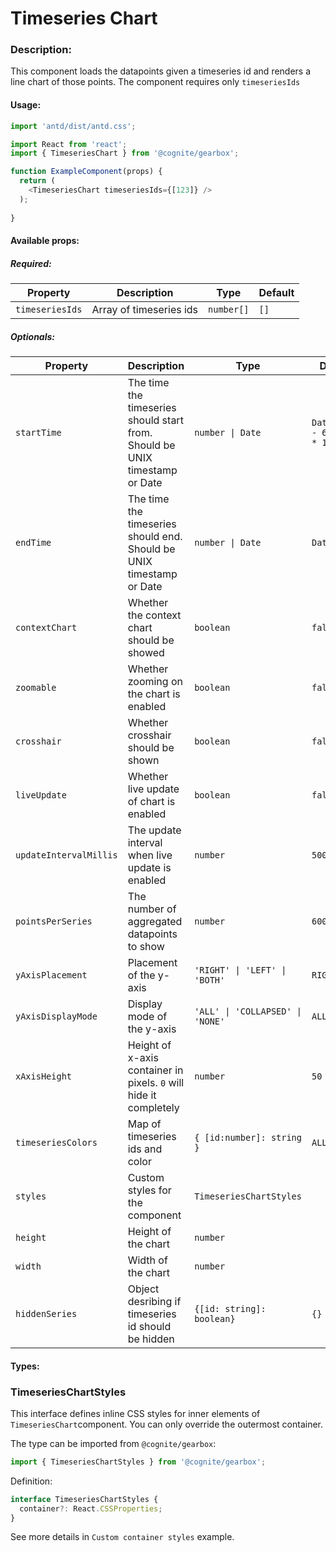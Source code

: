 # Timeseries Chart

<!-- STORY -->

### Description:

This component loads the datapoints given a timeseries id and renders a line chart of those points.
The component requires only `timeseriesIds`

#### Usage:

```typescript jsx
import 'antd/dist/antd.css';

import React from 'react';
import { TimeseriesChart } from '@cognite/gearbox';

function ExampleComponent(props) {
  return (
    <TimeseriesChart timeseriesIds={[123]} />
  );
  
}
```

#### Available props:

##### Required:

| Property        | Description             | Type       | Default |
| --------------- | ----------------------- | ---------- | ------- |
| `timeseriesIds` | Array of timeseries ids | `number[]` | `[]`    |

##### Optionals:

| Property               | Description                                                                 | Type                             | Default                                         |
| ---------------------- | ----------------------------------------------------------------------------| -------------------------------- | ----------------------------------------------- |
| `startTime`            | The time the timeseries should start from. Should be UNIX timestamp or Date | `number \| Date`                 | `Date.now() - 60 * 60 * 1000`                   |
| `endTime`              | The time the timeseries should end. Should be UNIX timestamp or Date        | `number \| Date`                 | `Date.now()`                                    |
| `contextChart`         | Whether the context chart should be showed                                  | `boolean`                        | `false`                                         |
| `zoomable`             | Whether zooming on the chart is enabled                                     | `boolean`                        | `false`                                         |
| `crosshair`            | Whether crosshair should be shown                                           | `boolean`                        | `false`                                         |
| `liveUpdate`           | Whether live update of chart is enabled                                     | `boolean`                        | `false`                                         |
| `updateIntervalMillis` | The update interval when live update is enabled                             | `number`                         | `5000`                                          |
| `pointsPerSeries`      | The number of aggregated datapoints to show                                 | `number`                         | `600`                                           |
| `yAxisPlacement`       | Placement of the y-axis                                                     | `'RIGHT' \| 'LEFT' \| 'BOTH'`    | `RIGHT`                                         |
| `yAxisDisplayMode`     | Display mode of the y-axis                                                  | `'ALL' \| 'COLLAPSED' \| 'NONE'` | `ALL`                                           |
| `xAxisHeight`          | Height of x-axis container in pixels. `0` will hide it completely           | `number`                         | `50`                                            |
| `timeseriesColors`     | Map of timeseries ids and color                                             | `{ [id:number]: string }`        | `ALL`                                           |
| `styles`               | Custom styles for the component                                             | `TimeseriesChartStyles`          |                                                 |
| `height`               | Height of the chart                                                         | `number`                         |                                                 |
| `width`                | Width of the chart                                                          | `number`                         |                                                 |
| `hiddenSeries`         | Object desribing if timeseries id should be hidden                          | `{[id: string]: boolean}`        | `{}`                                            |


#### Types:

### TimeseriesChartStyles

This interface defines inline CSS styles for inner elements of `TimeseriesChart`component.
You can only override the outermost container.

The type can be imported from `@cognite/gearbox`:

```typescript
import { TimeseriesChartStyles } from '@cognite/gearbox';
```

Definition:

```typescript
interface TimeseriesChartStyles {
  container?: React.CSSProperties;
}
```

See more details in `Custom container styles` example.
